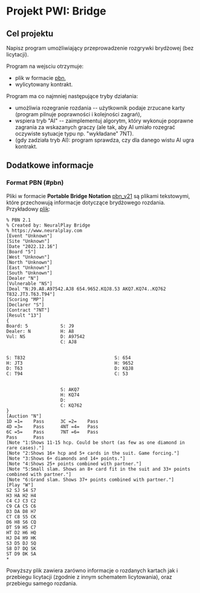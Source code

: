 # Projekt PWI: Bridge 


## Cel projektu

Napisz program umożliwiający przeprowadzenie rozgrywki brydżowej (bez licytacji).

Program na wejsciu otrzymuje:

- plik w formacie [pbn](#pbn),
- wylicytowany kontrakt.

Program ma co najmniej następujące tryby działania:

- umożliwia rozegranie rozdania -- użytkownik podaje zrzucane karty (program pilnuje poprawności i kolejności zagrań),
- wspiera tryb "AI" -- zaimplementuj algorytm, który wykonuje poprawne zagrania za wskazanych graczy (ale tak, aby
AI umiało rozegrać oczywiste sytuacje typu np. "wykładane" 7NT).
- (gdy zadziała tryb AI): program sprawdza, czy dla danego wistu AI ugra kontrakt.



## Dodatkowe informacje

### Format PBN (#pbn)

Pliki w formacie **Portable Bridge Notation** [pbn_v21](https://www.tistis.nl/pbn/)
są plikami tekstowymi, które przechowują informacje dotyczące brydżowego rozdania. Przykładowy [plik](pbn3286580313622489622.pbn):

```pbn
% PBN 2.1
% Created by: NeuralPlay Bridge
% https://www.neuralplay.com 
[Event "Unknown"]
[Site "Unknown"]
[Date "2022.12.16"]
[Board "5"]
[West "Unknown"]
[North "Unknown"]
[East "Unknown"]
[South "Unknown"]
[Dealer "N"]
[Vulnerable "NS"]
[Deal "N:J9.A8.A97542.AJ8 654.9652.KQJ8.53 AKQ7.KQ74..KQ762 T832.JT3.T63.T94"]
[Scoring "MP"]
[Declarer "S"]
[Contract "7NT"]
[Result "13"]
{
Board: 5            S: J9
Dealer: N           H: A8
Vul: NS             D: A97542
                    C: AJ8


S: T832                                 S: 654
H: JT3                                  H: 9652
D: T63                                  D: KQJ8
C: T94                                  C: 53


                    S: AKQ7
                    H: KQ74
                    D: 
                    C: KQ762
}
[Auction "N"]
1D =1=    Pass      3C =2=    Pass
4D =3=    Pass      4NT =4=   Pass
6C =5=    Pass      7NT =6=   Pass
Pass      Pass      
[Note "1:Shows 11-15 hcp. Could be short (as few as one diamond in rare cases)."]
[Note "2:Shows 16+ hcp and 5+ cards in the suit. Game forcing."]
[Note "3:Shows 6+ diamonds and 14+ points."]
[Note "4:Shows 25+ points combined with partner."]
[Note "5:Small slam. Shows an 8+ card fit in the suit and 33+ points combined with partner."]
[Note "6:Grand slam. Shows 37+ points combined with partner."]
[Play "W"]
S2 SJ S4 S7
H3 HA H2 H4
C4 CJ C3 C2
C9 CA C5 C6
D3 DA D8 H7
CT C8 S5 CK
D6 H8 S6 CQ
DT S9 H5 C7
HT D2 H6 HQ
HJ D4 H9 HK
S3 D5 DJ SQ
S8 D7 DQ SK
ST D9 DK SA
*
```

Powyższy plik zawiera zarówno informacje o rozdanych kartach jak i przebiegu licytacji (zgodnie z innym schematem licytowania), oraz przebiegu samego rozdania.
